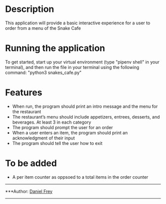 # Description

This application will provide a basic interactive experience for a user to order from a menu of the Snake Cafe

# Running the application

To get started, start up your virtual environment (type "pipenv shell" in your terminal), and then run the file in your terminal using the following command: "python3 snakes_cafe.py"

# Features

- When run, the program should print an intro message and the menu for the restaurant
- The restaurant’s menu should include appetizers, entrees, desserts, and beverages. At least 3 in each category
- The program should prompt the user for an order
- When a user enters an item, the program should print an acknowledgment of their input
- The program should tell the user how to exit

# To be added
- A per item counter as oppsoed to a total items in the order counter
___
***Author: [Daniel Frey](https://github.com/fncreative)
____
